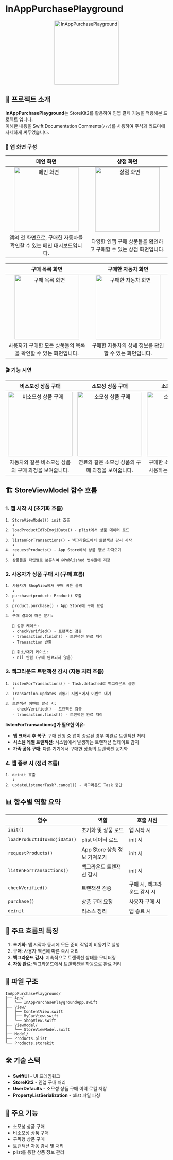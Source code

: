 # InAppPurchasePlayground

<div align="center">
  <img src="img/IAPIcon.png" alt="InAppPurchasePlayground" width="200" height="200">
</div>

## 📖 프로젝트 소개

**InAppPurchasePlayground**는 StoreKit2를 활용하여 인앱 결제 기능을 적용해본 프로젝트 입니다.  
이해한 내용을 Swift Documentation Comments(`///`)를 사용하여 주석과 리드미에 자세하게 써두었습니다.

### 📱 앱 화면 구성

| 메인 화면 | 상점 화면 |
|:---:|:---:|
| <img src="img/Main.png" alt="메인 화면" width="200"> | <img src="img/Shop.png" alt="상점 화면" width="200"> |
| 앱의 첫 화면으로, 구매한 자동차를 확인할 수 있는 메인 대시보드입니다. | 다양한 인앱 구매 상품들을 확인하고 구매할 수 있는 상점 화면입니다. |

| 구매 목록 화면 | 구매한 자동차 화면 |
|:---:|:---:|
| <img src="img/PurchasedList.png" alt="구매 목록 화면" width="200"> | <img src="img/PurchasedCar.png" alt="구매한 자동차 화면" width="200"> |
| 사용자가 구매한 모든 상품들의 목록을 확인할 수 있는 화면입니다. | 구매한 자동차의 상세 정보를 확인할 수 있는 화면입니다. |

### 🎬 기능 시연

| 비소모성 상품 구매 | 소모성 상품 구매 | 소모성 상품 사용 |
|:---:|:---:|:---:|
| <img src="img/PurchaseNonConsumable.gif" alt="비소모성 상품 구매" width="200"> | <img src="img/PurchaseConsumable.gif" alt="소모성 상품 구매" width="200"> | <img src="img/UseConsumable.gif" alt="소모성 상품 사용" width="200"> |
| 자동차와 같은 비소모성 상품의 구매 과정을 보여줍니다. | 연료와 같은 소모성 상품의 구매 과정을 보여줍니다. | 구매한 소모성 상품을 실제로 사용하는 과정을 보여줍니다. |


## 🏗️ StoreViewModel 함수 흐름

### 1. 앱 시작 시 (초기화 흐름)

```
1. StoreViewModel() init 호출
   ↓
2. loadProductIdToEmojiData() - plist에서 상품 데이터 로드
   ↓
3. listenForTransactions() - 백그라운드에서 트랜잭션 감시 시작
   ↓
4. requestProducts() - App Store에서 상품 정보 가져오기
   ↓
5. 상품들을 타입별로 분류하여 @Published 변수들에 저장
```

### 2. 사용자가 상품 구매 시 (구매 흐름)

```
1. 사용자가 ShopView에서 구매 버튼 클릭
   ↓
2. purchase(product: Product) 호출
   ↓
3. product.purchase() - App Store에 구매 요청
   ↓
4. 구매 결과에 따른 분기:
   
   📌 성공 케이스:
   - checkVerified() - 트랜잭션 검증
   - transaction.finish() - 트랜잭션 완료 처리
   - Transaction 반환
   
   📌 취소/대기 케이스:
   - nil 반환 (구매 완료되지 않음)
```

### 3. 백그라운드 트랜잭션 감시 (자동 처리 흐름)

```
1. listenForTransactions() - Task.detached로 백그라운드 실행
   ↓
2. Transaction.updates 비동기 시퀀스에서 이벤트 대기
   ↓
3. 트랜잭션 이벤트 발생 시:
   - checkVerified() - 트랜잭션 검증
   - transaction.finish() - 트랜잭션 완료 처리
```

**listenForTransactions()가 필요한 이유:**
- **앱 크래시 후 복구**: 구매 진행 중 앱이 종료된 경우 미완료 트랜잭션 처리
- **시스템 레벨 트랜잭션**: 시스템에서 발생하는 트랜잭션 업데이트 감지
- **가족 공유 구매**: 다른 기기에서 구매한 상품의 트랜잭션 동기화

### 4. 앱 종료 시 (정리 흐름)

```
1. deinit 호출
   ↓
2. updateListenerTask?.cancel() - 백그라운드 Task 중단
```

## 📊 함수별 역할 요약

| 함수 | 역할 | 호출 시점 |
|------|------|-----------|
| `init()` | 초기화 및 상품 로드 | 앱 시작 시 |
| `loadProductIdToEmojiData()` | plist 데이터 로드 | init 시 |
| `requestProducts()` | App Store 상품 정보 가져오기 | init 시 |
| `listenForTransactions()` | 백그라운드 트랜잭션 감시 | init 시 |
| `checkVerified()` | 트랜잭션 검증 | 구매 시, 백그라운드 감시 시 |
| `purchase()` | 상품 구매 요청 | 사용자 구매 시 |
| `deinit` | 리소스 정리 | 앱 종료 시 |

## 🔄 주요 흐름의 특징

1. **초기화**: 앱 시작과 동시에 모든 준비 작업이 비동기로 실행
2. **구매**: 사용자 액션에 따른 즉시 처리
3. **백그라운드 감시**: 지속적으로 트랜잭션 상태를 모니터링
4. **자동 완료**: 백그라운드에서 트랜잭션을 자동으로 완료 처리

## 📁 파일 구조

```
InAppPurchasePlayground/
├── App/
│   └── InAppPurchasePlaygroundApp.swift
├── View/
│   ├── ContentView.swift
│   ├── MyCarView.swift
│   └── ShopView.swift
├── ViewModel/
│   └── StoreViewModel.swift
├── Model/
├── Products.plist
└── Products.storekit
```

## 🛠️ 기술 스택

- **SwiftUI** - UI 프레임워크
- **StoreKit2** - 인앱 구매 처리
- **UserDefaults** - 소모성 상품 구매 이력 로컬 저장
- **PropertyListSerialization** - plist 파일 파싱

## 📝 주요 기능

- 소모성 상품 구매
- 비소모성 상품 구매  
- 구독형 상품 구매
- 트랜잭션 자동 감시 및 처리
- plist를 통한 상품 정보 관리
